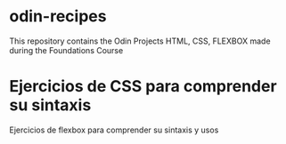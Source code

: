 # odin-recipes
This repository contains the Odin Projects HTML, CSS, FLEXBOX made during the Foundations Course

# Ejercicios de CSS para comprender su sintaxis
Ejercicios de flexbox para comprender su sintaxis y usos

